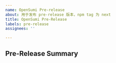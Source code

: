 ```yaml
---
name: OpenSumi Pre-release
about: 用于发布 pre-release 版本，npm tag 为 next
title: OpenSumi Pre-Release
labels: pre-release
assignees: ''

---
```


## Pre-Release Summary
<!-- 请勿直接编辑正文，next 版本发布后机器人会自动填充 -->
